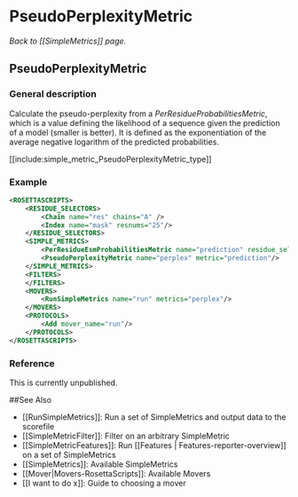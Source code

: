 # PseudoPerplexityMetric
*Back to [[SimpleMetrics]] page.*
## PseudoPerplexityMetric


### General description
Calculate the pseudo-perplexity from a _PerResidueProbabilitiesMetric_, which is a value defining the likelihood of a sequence given the prediction of a model (smaller is better). It is defined as the exponentiation of the average negative logarithm of the predicted probabilities.

[[include:simple_metric_PseudoPerplexityMetric_type]]

### Example


```xml
<ROSETTASCRIPTS>
    <RESIDUE_SELECTORS>
        <Chain name="res" chains="A" />
        <Index name="mask" resnums="25"/>
    </RESIDUE_SELECTORS>
    <SIMPLE_METRICS>
        <PerResidueEsmProbabilitiesMetric name="prediction" residue_selector="res" attention_mask_selection="mask"  write_pssm="test.pssm" model="esm2_t6_8M_UR50D" multirun="true"/>
        <PseudoPerplexityMetric name="perplex" metric="prediction"/>
    </SIMPLE_METRICS>
    <FILTERS>
    </FILTERS>
    <MOVERS>
        <RunSimpleMetrics name="run" metrics="perplex"/>
    </MOVERS>
    <PROTOCOLS>
        <Add mover_name="run"/>
    </PROTOCOLS>
</ROSETTASCRIPTS>
```

### Reference
This is currently unpublished.

##See Also

* [[RunSimpleMetrics]]: Run a set of SimpleMetrics and output data to the scorefile
* [[SimpleMetricFilter]]: Filter on an arbitrary SimpleMetric
* [[SimpleMetricFeatures]]: Run [[Features | Features-reporter-overview]] on a set of SimpleMetrics
* [[SimpleMetrics]]: Available SimpleMetrics
* [[Mover|Movers-RosettaScripts]]: Available Movers
* [[I want to do x]]: Guide to choosing a mover